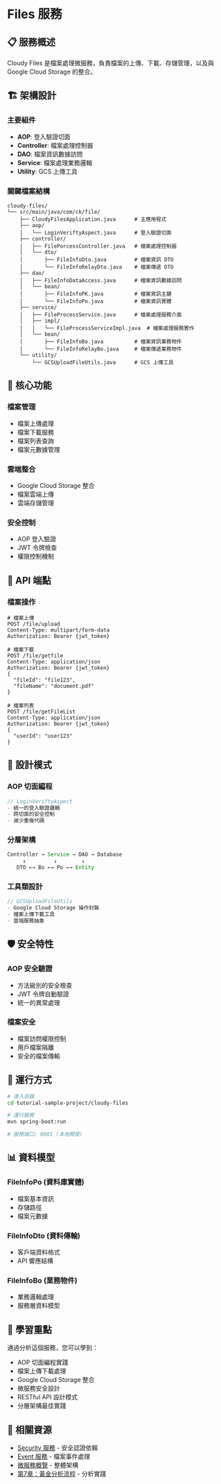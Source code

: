 # Files 服務

## 📋 服務概述

Cloudy Files 是檔案處理微服務，負責檔案的上傳、下載、存儲管理，以及與 Google Cloud Storage 的整合。

## 🏗️ 架構設計

### 主要組件
- **AOP**: 登入驗證切面
- **Controller**: 檔案處理控制器
- **DAO**: 檔案資訊數據訪問
- **Service**: 檔案處理業務邏輯
- **Utility**: GCS 上傳工具

### 關鍵檔案結構
```
cloudy-files/
└── src/main/java/com/ck/file/
    ├── CloudyFilesApplication.java      # 主應用程式
    ├── aop/
    │   └── LoginVeriftyAspect.java      # 登入驗證切面
    ├── controller/
    │   ├── FilePorcessController.java   # 檔案處理控制器
    │   └── dto/
    │       ├── FileInfoDto.java         # 檔案資訊 DTO
    │       └── FileInfoRelayDto.java    # 檔案傳遞 DTO
    ├── dao/
    │   ├── FileInfoDataAccess.java      # 檔案資訊數據訪問
    │   └── bean/
    │       ├── FileInfoPK.java          # 檔案資訊主鍵
    │       └── FileInfoPo.java          # 檔案資訊實體
    ├── service/
    │   ├── FileProcessService.java      # 檔案處理服務介面
    │   ├── impl/
    │   │   └── FileProcessServiceImpl.java  # 檔案處理服務實作
    │   └── bean/
    │       ├── FileInfoBo.java          # 檔案資訊業務物件
    │       └── FileInfoRelayBo.java     # 檔案傳遞業務物件
    └── utility/
        └── GCSUploadFileUtils.java      # GCS 上傳工具
```

## 🔧 核心功能

### 檔案管理
- 檔案上傳處理
- 檔案下載服務
- 檔案列表查詢
- 檔案元數據管理

### 雲端整合
- Google Cloud Storage 整合
- 檔案雲端上傳
- 雲端存儲管理

### 安全控制
- AOP 登入驗證
- JWT 令牌檢查
- 權限控制機制

## 📡 API 端點

### 檔案操作
```http
# 檔案上傳
POST /file/upload
Content-Type: multipart/form-data
Authorization: Bearer {jwt_token}

# 檔案下載
POST /file/getfile
Content-Type: application/json
Authorization: Bearer {jwt_token}
{
  "fileId": "file123",
  "fileName": "document.pdf"
}

# 檔案列表
POST /file/getFileList
Content-Type: application/json
Authorization: Bearer {jwt_token}
{
  "userId": "user123"
}
```

## 🎯 設計模式

### AOP 切面編程
```java
// LoginVeriftyAspect
- 統一的登入驗證邏輯
- 跨切面的安全控制
- 減少重複代碼
```

### 分層架構
```java
Controller → Service → DAO → Database
     ↓         ↓        ↓
   DTO ←→ Bo ←→ Po ←→ Entity
```

### 工具類設計
```java
// GCSUploadFileUtils
- Google Cloud Storage 操作封裝
- 檔案上傳下載工具
- 雲端服務抽象
```

## 🛡️ 安全特性

### AOP 安全驗證
- 方法級別的安全檢查
- JWT 令牌自動驗證
- 統一的異常處理

### 檔案安全
- 檔案訪問權限控制
- 用戶檔案隔離
- 安全的檔案傳輸

## 🚀 運行方式

```bash
# 進入目錄
cd tutorial-sample-project/cloudy-files

# 運行服務
mvn spring-boot:run

# 服務端口: 8081 (本地開發)
```

## 📊 資料模型

### FileInfoPo (資料庫實體)
- 檔案基本資訊
- 存儲路徑
- 檔案元數據

### FileInfoDto (資料傳輸)
- 客戶端資料格式
- API 響應結構

### FileInfoBo (業務物件)
- 業務邏輯處理
- 服務層資料模型

## 🎯 學習重點

通過分析這個服務，您可以學到：
- AOP 切面編程實踐
- 檔案上傳下載處理
- Google Cloud Storage 整合
- 微服務安全設計
- RESTful API 設計模式
- 分層架構最佳實踐

## 🔗 相關資源

- [Security 服務](./cloudy-security) - 安全認證依賴
- [Event 服務](./cloudy-event) - 檔案事件處理
- [微服務概覽](./sample-project) - 整體架構
- [第7章：黃金分析流程](/chapters/07-golden-analysis-flow) - 分析實踐